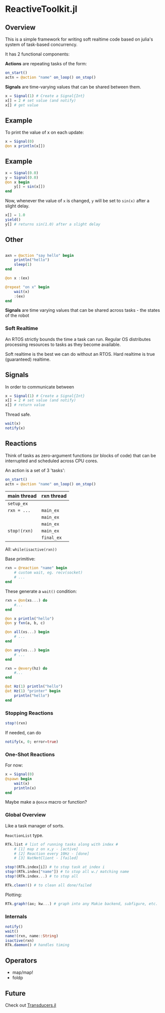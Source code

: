 # ReactiveToolkit.jl

## Overview

This is a simple framework for writing soft realtime code based on julia's system of task-based concurrency.

It has 2 functional components:

**Actions** are repeating tasks of the form:

```julia
on_start()
actn = @action "name" on_loop() on_stop()
```

**Signals** are time-varying values that can be shared between them.
```julia
x = Signal(1) # Create a Signal{Int}
x[] = 2 # set value (and notify)
x[] # get value
```


## Example

To print the value of x on each update:
```julia
x = Signal(0)
@on x println(x[])
```


## Example

```julia
x = Signal(0.0)
y = Signal(0.0)
@on x begin
    y[] = sin(x[])
end
```

Now, whenever the value of `x` is changed, `y` will be set to `sin(x)` after a slight delay.
```julia
x[] = 1.0
yield()
y[] # returns sin(1.0) after a slight delay
```

## Other

```julia

axn = @action "say hello" begin
    println("hello")
    sleep(1)
end
```

```julia
@on x :(ex)

@repeat "on x" begin
    wait(x)
    :(ex)
end
```

**Signals** are time varying values that can be shared across tasks - the states of the robot



### Soft Realtime
An RTOS strictly bounds the time a task can run.
Regular OS distributes processing resources to tasks as they become available.

Soft realtime is the best we can do without an RTOS.
Hard realtime is true (guaranteed) realtime.


## Signals

In order to communicate between

```julia
x = Signal(1) # Create a Signal{Int}
x[] = 2 # set value (and notify)
x[] # return value
```

Thread safe.


```julia
wait(x)
notify(x)
```

## Reactions

Think of tasks as zero-argument functions (or blocks of code) that can be interrupted and scheduled across CPU cores.

An action is a set of 3 'tasks':

```julia
on_start()
actn = @action "name" on_loop() on_stop()
```

| main thread | rxn thread |
| --- | --- |
| `setup_ex` |  |
| `rxn = ...` | `main_ex` |
| | `main_ex` |
| | `main_ex` |
| `stop!(rxn)` | `main_ex` |
| | `final_ex` |

All: `while(isactive(rxn))`

Base primitive:

```julia
rxn = @reaction "name" begin
    # custom wait, eg. recv(socket)
    # ...
end
```

These generate a `wait()` condition:

```julia
rxn = @on(xs...) do
    #...
end

@on x println("hello")
@on y fxn(a, b, c)
```

```julia
@on all(xs...) begin
    # ...
end

@on any(xs...) begin
    # ...
end
```

```julia
rxn = @every(hz) do
    #...
end

@at Hz(1) println("hello")
@at Hz(1) "printer" begin
    println("hello")
end

```


### Stopping Reactions
```julia
stop!(rxn)
```

If needed, can do
```julia
notify(x, 0; error=true)
```

### One-Shot Reactions
For now:
```julia
x = Signal(0)
@spawn begin
    wait(x)
    println(x)
end
```
Maybe make a `@once` macro or function?

### Global Overview
Like a task manager of sorts.

`ReactionList` type.

```julia
RTk.list # list of running tasks along with index #
    # [1] map z on x,y - [active]
    # [2] Reaction every 10Hz - [done]
    # [3] NatNetClient - [failed]
```

```julia
stop!(RTk.index[i]) # to stop task at index i
stop!(RTk.index["name"]) # to stop all w./ matching name
stop!(RTk.index...) # to stop all
```

```julia
RTk.clean!() # to clean all done/failed
```


Plotting:
```julia
RTk.graph!(ax; kw...) # graph into any Makie backend, subfigure, etc.
```

### Internals
```julia
notify()
wait()
name!(rxn, name::String)
isactive(rxn)
RTk.daemon() # handles timing
```

## Operators

* map/map!
* foldp


## Future
Check out [Transducers.jl](https://github.com/JuliaFolds/Transducers.jl)